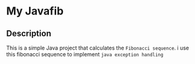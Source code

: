 # My Javafib

## Description
This is a simple Java project that calculates the `Fibonacci sequence`.
i use this fibonacci sequence to implement `java exception handling`
